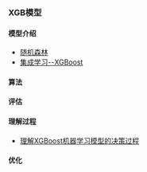 ### XGB模型

#### 模型介绍

* [随机森林](https://cloud.tencent.com/developer/article/1376227?from=article.detail.1031222)
* [集成学习--XGBoost](https://cloud.tencent.com/developer/article/1483190?from=article.detail.1081020)

#### 算法

#### 评估

#### 理解过程

* [理解XGBoost机器学习模型的决策过程](https://mp.weixin.qq.com/s?__biz=MzA3MzI4MjgzMw==&mid=2650734959&idx=2&sn=93882c4f286880d7db364ba7b33dd6ce&chksm=871ac511b06d4c07cdb878f1b5eed2b27573a0b06b683b0f57ded04852b31f0cb6072a81138f&scene=21#wechat_redirect)

#### 优化

